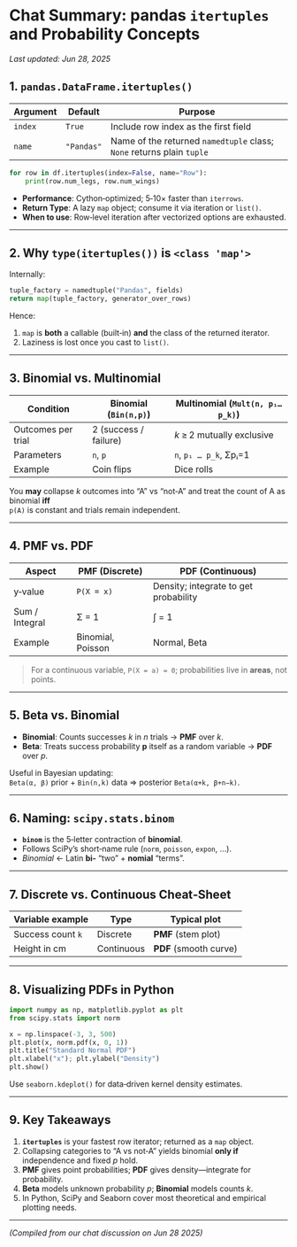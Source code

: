 # Chat Summary: pandas `itertuples` and Probability Concepts

_Last updated: Jun 28, 2025_

## 1. `pandas.DataFrame.itertuples()`

| Argument | Default | Purpose |
|----------|---------|---------|
| `index`  | `True`  | Include row index as the first field |
| `name`   | `"Pandas"` | Name of the returned `namedtuple` class; `None` returns plain `tuple` |

```python
for row in df.itertuples(index=False, name="Row"):
    print(row.num_legs, row.num_wings)
```

- **Performance**: Cython‑optimized; 5‑10× faster than `iterrows`.
- **Return Type**: A lazy `map` object; consume it via iteration or `list()`.
- **When to use**: Row‑level iteration after vectorized options are exhausted.

---

## 2. Why `type(itertuples())` is `<class 'map'>`

Internally:

```python
tuple_factory = namedtuple("Pandas", fields)
return map(tuple_factory, generator_over_rows)
```

Hence:
1. `map` is **both** a callable (built‑in) **and** the class of the returned iterator.
2. Laziness is lost once you cast to `list()`.

---

## 3. Binomial vs. Multinomial

| Condition | Binomial (`Bin(n,p)`) | Multinomial (`Mult(n, p₁…p_k)`) |
|-----------|-----------------------|--------------------------------|
| Outcomes per trial | 2 (success / failure) | *k* ≥ 2 mutually exclusive |
| Parameters | `n`, `p` | `n`, `p₁ … p_k`, Σpᵢ=1 |
| Example | Coin flips | Dice rolls |

You **may** collapse *k* outcomes into “A” vs “not‑A” and treat the count of A as binomial **iff**  
`p(A)` is constant and trials remain independent.

---

## 4. PMF vs. PDF

| Aspect | PMF (Discrete) | PDF (Continuous) |
|--------|----------------|------------------|
| y‑value | `P(X = x)` | Density; integrate to get probability |
| Sum / Integral | Σ = 1 | ∫ = 1 |
| Example | Binomial, Poisson | Normal, Beta |

> For a continuous variable, `P(X = a) = 0`; probabilities live in **areas**, not points.

---

## 5. Beta vs. Binomial

- **Binomial**: Counts successes *k* in *n* trials → **PMF** over *k*.
- **Beta**: Treats success probability **p** itself as a random variable → **PDF** over *p*.

Useful in Bayesian updating:  
`Beta(α, β)` prior + `Bin(n,k)` data ⇒ posterior `Beta(α+k, β+n−k)`.

---

## 6. Naming: `scipy.stats.binom`

- **`binom`** is the 5‑letter contraction of **binomial**.
- Follows SciPy’s short‑name rule (`norm`, `poisson`, `expon`, …).
- *Binomial* ← Latin **bi-** “two” + **nomial** “terms”.

---

## 7. Discrete vs. Continuous Cheat‑Sheet

| Variable example | Type | Typical plot |
|------------------|------|--------------|
| Success count `k` | Discrete | **PMF** (stem plot) |
| Height in cm | Continuous | **PDF** (smooth curve) |

---

## 8. Visualizing PDFs in Python

```python
import numpy as np, matplotlib.pyplot as plt
from scipy.stats import norm

x = np.linspace(-3, 3, 500)
plt.plot(x, norm.pdf(x, 0, 1))
plt.title("Standard Normal PDF")
plt.xlabel("x"); plt.ylabel("Density")
plt.show()
```

Use `seaborn.kdeplot()` for data‑driven kernel density estimates.

---

## 9. Key Takeaways

1. **`itertuples`** is your fastest row iterator; returned as a `map` object.
2. Collapsing categories to “A vs not‑A” yields binomial **only if** independence and fixed *p* hold.
3. **PMF** gives point probabilities; **PDF** gives density—integrate for probability.
4. **Beta** models unknown probability *p*; **Binomial** models counts *k*.
5. In Python, SciPy and Seaborn cover most theoretical and empirical plotting needs.

---

*(Compiled from our chat discussion on Jun 28 2025)*